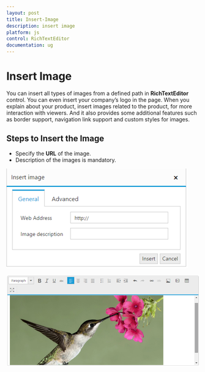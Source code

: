 ```yaml
---
layout: post
title: Insert-Image
description: insert image
platform: js
control: RichTextEditor
documentation: ug
---
```


# Insert Image

You can insert all types of images from a defined path in **RichTextEditor** control. You can even insert your company’s logo in the page. When you explain about your product, insert images related to the product, for more interaction with viewers. And it also provides some additional features such as border support, navigation link support and custom styles for images.

## Steps to Insert the Image

* Specify the **URL** of the image.
* Description of the images is mandatory.


![](Insert-Image_images/Insert-Image_img1.png)

![](Insert-Image_images/Insert-Image_img2.png)

